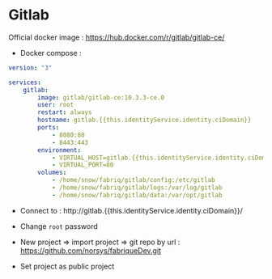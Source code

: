 Gitlab
============

Official docker image : https://hub.docker.com/r/gitlab/gitlab-ce/


* Docker compose :

```yml
version: "3"

services:
    gitlab:
        image: gitlab/gitlab-ce:10.3.3-ce.0
        user: root
        restart: always
        hostname: gitlab.{{this.identityService.identity.ciDomain}}
        ports:
            - 8080:80
            - 8443:443
        environment:
            - VIRTUAL_HOST=gitlab.{{this.identityService.identity.ciDomain}}
            - VIRTUAL_PORT=80                   
        volumes:
            - /home/snow/fabriq/gitlab/config:/etc/gitlab 
            - /home/snow/fabriq/gitlab/logs:/var/log/gitlab 
            - /home/snow/fabriq/gitlab/data:/var/opt/gitlab 

```

* Connect to :
http://gitlab.{{this.identityService.identity.ciDomain}}/

* Change `root` password
* New project => import project => git repo by url : https://github.com/norsys/fabriqueDev.git
* Set project as public project

